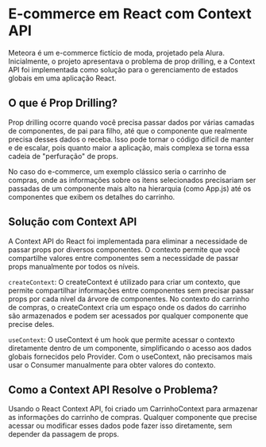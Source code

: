 
# E-commerce em React com Context API

Meteora é um e-commerce fictício de moda, projetado pela Alura. Inicialmente, o projeto apresentava o problema de prop drilling, e a Context API foi implementada como solução para o gerenciamento de estados globais em uma aplicação React. 

## O que é Prop Drilling?
Prop drilling ocorre quando você precisa passar dados por várias camadas de componentes, de pai para filho, até que o componente que realmente precisa desses dados o receba. Isso pode tornar o código difícil de manter e de escalar, pois quanto maior a aplicação, mais complexa se torna essa cadeia de "perfuração" de props.

No caso do e-commerce, um exemplo clássico seria o carrinho de compras, onde as informações sobre os itens selecionados precisariam ser passadas de um componente mais alto na hierarquia (como App.js) até os componentes que exibem os detalhes do carrinho.

## Solução com Context API
A Context API do React foi implementada para eliminar a necessidade de passar props por diversos componentes. O contexto permite que você compartilhe valores entre componentes sem a necessidade de passar props manualmente por todos os níveis.

`createContext`: O createContext é utilizado para criar um contexto, que permite compartilhar informações entre componentes sem precisar passar props por cada nível da árvore de componentes. No contexto do carrinho de compras, o createContext cria um espaço onde os dados do carrinho são armazenados e podem ser acessados por qualquer componente que precise deles.

`useContext`: O useContext é um hook que permite acessar o contexto diretamente dentro de um componente, simplificando o acesso aos dados globais fornecidos pelo Provider. Com o useContext, não precisamos mais usar o Consumer manualmente para obter valores do contexto.

## Como a Context API Resolve o Problema?
Usando o React Context API, foi criado um CarrinhoContext para armazenar as informações do carrinho de compras. Qualquer componente que precise acessar ou modificar esses dados pode fazer isso diretamente, sem depender da passagem de props.
